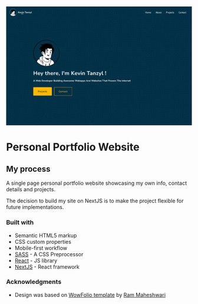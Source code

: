 ![homepage](./public/personal-website-screenshot.png)

# Personal Portfolio Website

## My process

A single page personal portfolio website showcasing my own info, contact details and projects. 

The decision to build my site on NextJS is to make the project flexible for future implementations.

### Built with

- Semantic HTML5 markup
- CSS custom properties
- Mobile-first workflow
- [SASS](https://sass-lang.com/) - A CSS Preprocessor
- [React](https://reactjs.org/) - JS library
- [NextJS](https://nextjs.org/) - React framework

### Acknowledgments

- Design was based on <a target="_blank" href="https://github.com/rammcodes/wowfolio">WowFolio template</a> by <a target="_blank" href="https://rammaheshwari.com">Ram Maheshwari</a>
